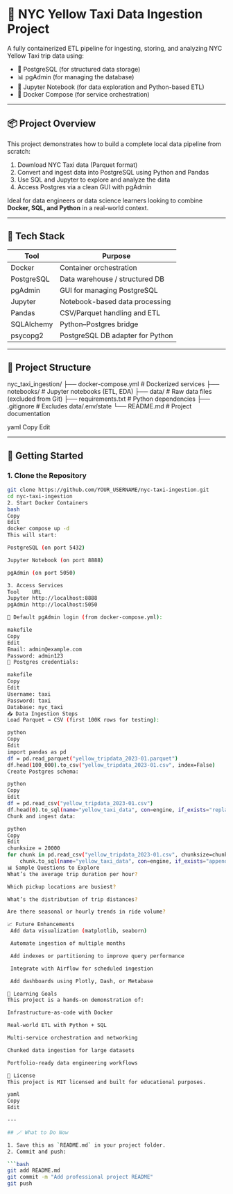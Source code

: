 # 🚕 NYC Yellow Taxi Data Ingestion Project

A fully containerized ETL pipeline for ingesting, storing, and analyzing NYC Yellow Taxi trip data using:

- 🐘 PostgreSQL (for structured data storage)
- 📊 pgAdmin (for managing the database)
- 📓 Jupyter Notebook (for data exploration and Python-based ETL)
- 🐳 Docker Compose (for service orchestration)

---

## 📦 Project Overview

This project demonstrates how to build a complete local data pipeline from scratch:

1. Download NYC Taxi data (Parquet format)
2. Convert and ingest data into PostgreSQL using Python and Pandas
3. Use SQL and Jupyter to explore and analyze the data
4. Access Postgres via a clean GUI with pgAdmin

Ideal for data engineers or data science learners looking to combine **Docker, SQL, and Python** in a real-world context.

---

## 🧱 Tech Stack

| Tool          | Purpose                          |
|---------------|----------------------------------|
| Docker        | Container orchestration          |
| PostgreSQL    | Data warehouse / structured DB   |
| pgAdmin       | GUI for managing PostgreSQL      |
| Jupyter       | Notebook-based data processing   |
| Pandas        | CSV/Parquet handling and ETL     |
| SQLAlchemy    | Python–Postgres bridge           |
| psycopg2      | PostgreSQL DB adapter for Python |

---

## 📁 Project Structure

nyc_taxi_ingestion/
├── docker-compose.yml # Dockerized services
├── notebooks/ # Jupyter notebooks (ETL, EDA)
├── data/ # Raw data files (excluded from Git)
├── requirements.txt # Python dependencies
├── .gitignore # Excludes data/.env/state
└── README.md # Project documentation

yaml
Copy
Edit

---

## 🚀 Getting Started

### 1. Clone the Repository

```bash
git clone https://github.com/YOUR_USERNAME/nyc-taxi-ingestion.git
cd nyc-taxi-ingestion
2. Start Docker Containers
bash
Copy
Edit
docker compose up -d
This will start:

PostgreSQL (on port 5432)

Jupyter Notebook (on port 8888)

pgAdmin (on port 5050)

3. Access Services
Tool	URL
Jupyter	http://localhost:8888
pgAdmin	http://localhost:5050

📌 Default pgAdmin login (from docker-compose.yml):

makefile
Copy
Edit
Email: admin@example.com
Password: admin123
📌 Postgres credentials:

makefile
Copy
Edit
Username: taxi
Password: taxi
Database: nyc_taxi
📥 Data Ingestion Steps
Load Parquet → CSV (first 100K rows for testing):

python
Copy
Edit
import pandas as pd
df = pd.read_parquet("yellow_tripdata_2023-01.parquet")
df.head(100_000).to_csv("yellow_tripdata_2023-01.csv", index=False)
Create Postgres schema:

python
Copy
Edit
df = pd.read_csv("yellow_tripdata_2023-01.csv")
df.head(0).to_sql(name="yellow_taxi_data", con=engine, if_exists="replace", index=False)
Chunk and ingest data:

python
Copy
Edit
chunksize = 20000
for chunk in pd.read_csv("yellow_tripdata_2023-01.csv", chunksize=chunksize):
    chunk.to_sql(name="yellow_taxi_data", con=engine, if_exists="append", index=False)
📊 Sample Questions to Explore
What’s the average trip duration per hour?

Which pickup locations are busiest?

What’s the distribution of trip distances?

Are there seasonal or hourly trends in ride volume?

📈 Future Enhancements
 Add data visualization (matplotlib, seaborn)

 Automate ingestion of multiple months

 Add indexes or partitioning to improve query performance

 Integrate with Airflow for scheduled ingestion

 Add dashboards using Plotly, Dash, or Metabase

🧠 Learning Goals
This project is a hands-on demonstration of:

Infrastructure-as-code with Docker

Real-world ETL with Python + SQL

Multi-service orchestration and networking

Chunked data ingestion for large datasets

Portfolio-ready data engineering workflows

📎 License
This project is MIT licensed and built for educational purposes.

yaml
Copy
Edit

---

## 🪄 What to Do Now

1. Save this as `README.md` in your project folder.
2. Commit and push:

```bash
git add README.md
git commit -m "Add professional project README"
git push

